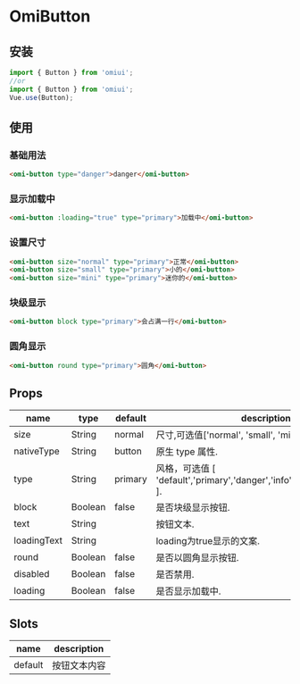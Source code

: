 # OmiButton

## 安装

```js
import { Button } from 'omiui';
//or
import { Button } from 'omiui';
Vue.use(Button);
```

## 使用

### 基础用法

```html
<omi-button type="danger">danger</omi-button>
```

### 显示加载中

```html
<omi-button :loading="true" type="primary">加载中</omi-button>
```

### 设置尺寸

```html
<omi-button size="normal" type="primary">正常</omi-button>
<omi-button size="small" type="primary">小的</omi-button>
<omi-button size="mini" type="primary">迷你的</omi-button>
```

### 块级显示

```html
<omi-button block type="primary">会占满一行</omi-button>
```

### 圆角显示

```html
<omi-button round type="primary">圆角</omi-button>
```

## Props

| name        | type    | default | description                                                               |
| ----------- | ------- | ------- | ------------------------------------------------------------------------- |
| size        | String  | normal  | 尺寸,可选值['normal', 'small', 'mini'].                         |
| nativeType  | String  | button  | 原生 type 属性.                                                           |
| type        | String  | primary | 风格，可选值 [ 'default','primary','danger','info','warning','success' ]. |
| block       | Boolean | false   | 是否块级显示按钮.                                                         |
| text        | String  |         | 按钮文本.                                                                 |
| loadingText | String  |         | loading为true显示的文案.                                                             |
| round       | Boolean | false   | 是否以圆角显示按钮.                                                       |
| disabled    | Boolean | false   | 是否禁用.                                                                 |
| loading     | Boolean | false   | 是否显示加载中.                                                           |

## Slots

| name    | description  |
| ------- | ------------ |
| default | 按钮文本内容 |

